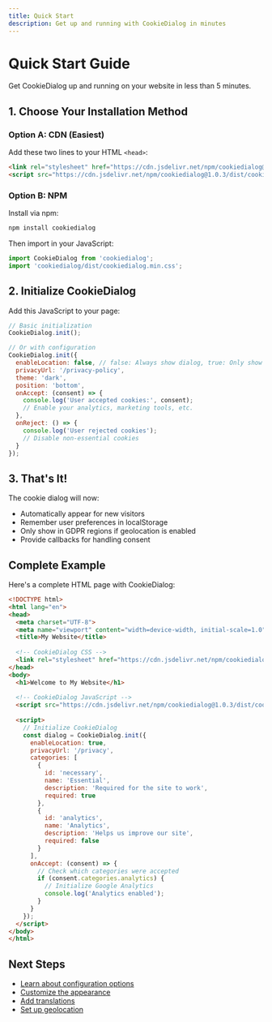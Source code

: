 ```yaml
---
title: Quick Start
description: Get up and running with CookieDialog in minutes
---
```


# Quick Start Guide

Get CookieDialog up and running on your website in less than 5 minutes.

## 1. Choose Your Installation Method

### Option A: CDN (Easiest)

Add these two lines to your HTML `<head>`:

```html
<link rel="stylesheet" href="https://cdn.jsdelivr.net/npm/cookiedialog@1.0.3/dist/cookiedialog.min.css">
<script src="https://cdn.jsdelivr.net/npm/cookiedialog@1.0.3/dist/cookiedialog.min.js"></script>
```

### Option B: NPM

Install via npm:

```bash
npm install cookiedialog
```

Then import in your JavaScript:

```javascript
import CookieDialog from 'cookiedialog';
import 'cookiedialog/dist/cookiedialog.min.css';
```

## 2. Initialize CookieDialog

Add this JavaScript to your page:

```javascript
// Basic initialization
CookieDialog.init();

// Or with configuration
CookieDialog.init({
  enableLocation: false, // false: Always show dialog, true: Only show in GDPR regions (requires geolocation)
  privacyUrl: '/privacy-policy',
  theme: 'dark',
  position: 'bottom',
  onAccept: (consent) => {
    console.log('User accepted cookies:', consent);
    // Enable your analytics, marketing tools, etc.
  },
  onReject: () => {
    console.log('User rejected cookies');
    // Disable non-essential cookies
  }
});
```

## 3. That's It!

The cookie dialog will now:
- Automatically appear for new visitors
- Remember user preferences in localStorage
- Only show in GDPR regions if geolocation is enabled
- Provide callbacks for handling consent

## Complete Example

Here's a complete HTML page with CookieDialog:

```html
<!DOCTYPE html>
<html lang="en">
<head>
  <meta charset="UTF-8">
  <meta name="viewport" content="width=device-width, initial-scale=1.0">
  <title>My Website</title>
  
  <!-- CookieDialog CSS -->
  <link rel="stylesheet" href="https://cdn.jsdelivr.net/npm/cookiedialog@1.0.3/dist/cookiedialog.min.css">
</head>
<body>
  <h1>Welcome to My Website</h1>
  
  <!-- CookieDialog JavaScript -->
  <script src="https://cdn.jsdelivr.net/npm/cookiedialog@1.0.3/dist/cookiedialog.min.js"></script>
  
  <script>
    // Initialize CookieDialog
    const dialog = CookieDialog.init({
      enableLocation: true,
      privacyUrl: '/privacy',
      categories: [
        {
          id: 'necessary',
          name: 'Essential',
          description: 'Required for the site to work',
          required: true
        },
        {
          id: 'analytics',
          name: 'Analytics',
          description: 'Helps us improve our site',
          required: false
        }
      ],
      onAccept: (consent) => {
        // Check which categories were accepted
        if (consent.categories.analytics) {
          // Initialize Google Analytics
          console.log('Analytics enabled');
        }
      }
    });
  </script>
</body>
</html>
```

## Next Steps

- [Learn about configuration options](/config/options)
- [Customize the appearance](/config/themes)
- [Add translations](/config/translations)
- [Set up geolocation](/features/geolocation)
